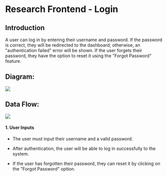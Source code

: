﻿


# Research Frontend - Login

  

  

  

  

## Introduction

  

A user can log in by entering their username and password. If the password is correct, they will be redirected to the dashboard; otherwise, an "authentication failed" error will be shown. If the user forgets their password, they have the option to reset it using the "Forgot Password" feature.

## Diagram:


<img src="https://i.ibb.co/J7hBy5C/untitled.png" >

## Data Flow:

<img src="https://i.ibb.co/MRYvGsr/SOD-Login-flow-diagram.png" >


#### 1. User Inputs

  

  
-   The user must input their username and a valid password.
    
-   After authentication, the user will be able to log in successfully to the system.
- If the user has forgotten their password, they can reset it by clicking on the "Forgot Password" option.
